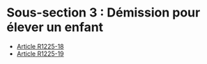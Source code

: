 # Sous-section 3 : Démission pour élever un enfant

* [Article R1225-18](./LEGIARTI000018537778.md)
* [Article R1225-19](./LEGIARTI000018537776.md)
